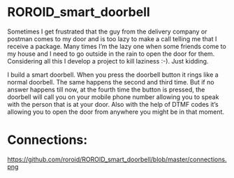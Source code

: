 ROROID_smart_doorbell
=====================
Sometimes I get frustrated that the guy from the delivery company or postman comes to my door and is too lazy to make a call telling me that I receive a package. Many times I’m the lazy one when some friends come to my house and I need to go outside in the rain to open the door for them. Considering all this I develop a project to kill laziness :-). Just kidding.

I build a smart doorbell. When you press the doorbell button it rings like a normal doorbell. The same happens the second and third time. But if no answer happens till now, at the fourth time the button is pressed, the doorbell will call you on your mobile phone number allowing you to speak with the person that is at your door. Also with the help of DTMF codes it’s allowing you to open the door from anywhere you might be in that moment.

Connections:
====================
https://github.com/roroid/ROROID_smart_doorbell/blob/master/connections.png
